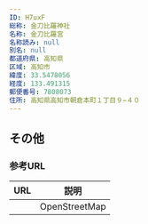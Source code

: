 ```yaml
---
ID: H7uxF
総称: 金刀比羅神社
名称: 金刀比羅宮
名称読み: null
別名: null
都道府県: 高知県
区域: 高知市
緯度: 33.5478056
経度: 133.491315
郵便番号: 7808073
住所: 高知県高知市朝倉本町１丁目９−４０
---
```


## その他

### 参考URL

| URL | 説明          |
| --- | ------------- |
|     | OpenStreetMap |
